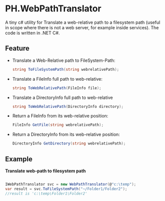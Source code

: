 # PH.WebPathTranslator

A tiny c# utility for Translate a web-relative path to a filesystem path (useful in scope where there is not a web server, for example inside services). The code is written in .NET C#. 

## Feature

-  Translate a Web-Relative path to FileSystem-Path:

    ```c#
    string ToFileSystemPath(string webrelativePath);
    ```

- Translate a FileInfo full path to web-relative:
    
    ```c#
    string ToWebRelativePath(FileInfo file);
    ```

- Translate a DirectoryInfo full path to web-relative

    ```c#
    string ToWebRelativePath(DirectoryInfo directory);
    ```
      
- Return a FileInfo from its web-relative position:

    ```c#
    FileInfo GetFile(string webrelativePath);
    ```

- Return a DirectoryInfo from its web-relative position:

    ```c#
    DirectoryInfo GetDirectory(string webrelativePath);
    ```
       

## Example

**Translate web-path to filesystem path**
```c#

IWebPathTranslator svc = new WebPathTranslator(@"c:\temp");
var result = svc.ToFileSystemPath("~/Folder1/Folder2");
//result is 'c:\temp\Folder1\Folder2'

```


